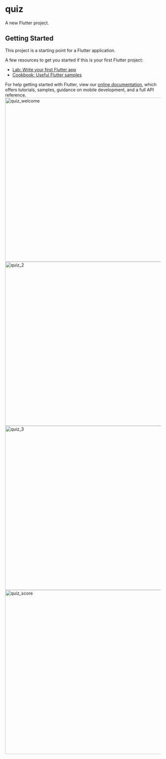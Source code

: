 # quiz

A new Flutter project.

## Getting Started

This project is a starting point for a Flutter application.

A few resources to get you started if this is your first Flutter project:

- [Lab: Write your first Flutter app](https://flutter.dev/docs/get-started/codelab)
- [Cookbook: Useful Flutter samples](https://flutter.dev/docs/cookbook)

For help getting started with Flutter, view our
[online documentation](https://flutter.dev/docs), which offers tutorials,
samples, guidance on mobile development, and a full API reference.
<img width="530" alt="quiz_welcome" src="https://user-images.githubusercontent.com/82129639/140641172-7c79e4c6-3e48-4c51-90f0-7ea40814cb34.png">
<img width="530" alt="quiz_2" src="https://user-images.githubusercontent.com/82129639/140641174-dbea6554-581e-4084-ad33-e1846d91d01a.png">
<img width="530" alt="quiz_3" src="https://user-images.githubusercontent.com/82129639/140641176-0afc0b8e-474f-43c9-a43b-c202c403b2fb.png">
<img width="530" alt="quiz_score" src="https://user-images.githubusercontent.com/82129639/140641178-a4914988-7a81-4296-9a75-d2329348106c.png">
